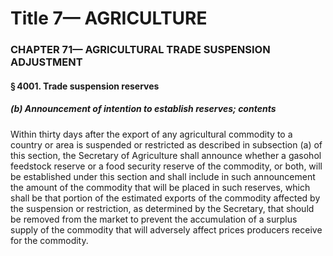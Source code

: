
# Title 7— AGRICULTURE
### CHAPTER 71— AGRICULTURAL TRADE SUSPENSION ADJUSTMENT
#### § 4001. Trade suspension reserves
##### (b) Announcement of intention to establish reserves; contents

Within thirty days after the export of any agricultural commodity to a country or area is suspended or restricted as described in subsection (a) of this section, the Secretary of Agriculture shall announce whether a gasohol feedstock reserve or a food security reserve of the commodity, or both, will be established under this section and shall include in such announcement the amount of the commodity that will be placed in such reserves, which shall be that portion of the estimated exports of the commodity affected by the suspension or restriction, as determined by the Secretary, that should be removed from the market to prevent the accumulation of a surplus supply of the commodity that will adversely affect prices producers receive for the commodity.
